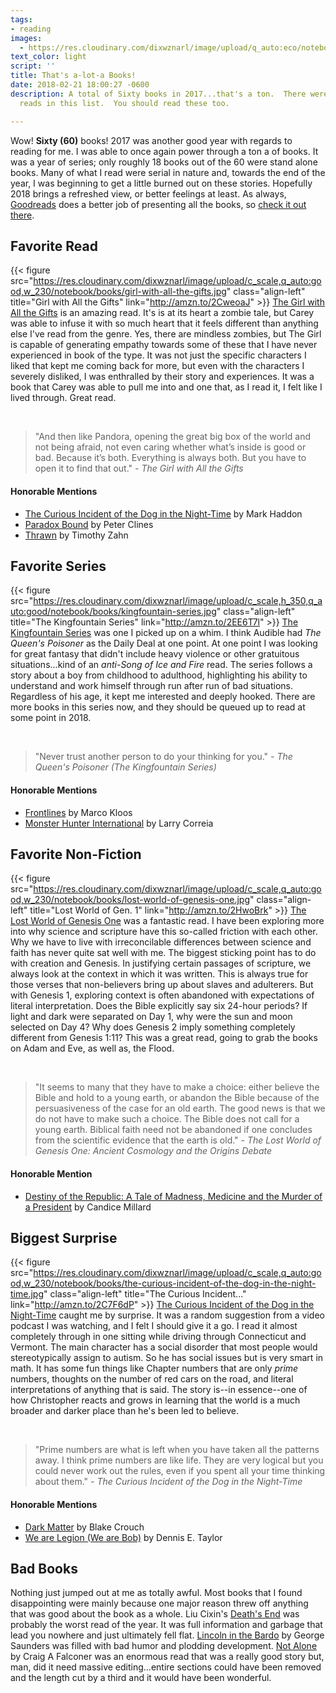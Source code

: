 ```yaml
---
tags:
- reading
images:
  - https://res.cloudinary.com/dixwznarl/image/upload/q_auto:eco/notebook/big-library.jpg
text_color: light
script: ''
title: That's a-lot-a Books!
date: 2018-02-21 18:00:27 -0600
description: A total of Sixty books in 2017...that's a ton.  There were some good
  reads in this list.  You should read these too.

---
```

Wow!  **Sixty (60)** books!  2017 was another good year with regards to reading for me.  I was able to once again power through a ton a of books.  It was a year of series; only roughly 18 books out of the 60 were stand alone books.  Many of what I read were serial in nature and, towards the end of the year, I was beginning to get a little burned out on these stories.  Hopefully 2018 brings a refreshed view, or better feelings at least.  As always, [Goodreads](https://www.goodreads.com/) does a better job of presenting all the books, so [check it out there](https://www.goodreads.com/user/year_in_books/2017/1671848).

## Favorite Read

{{< figure src="https://res.cloudinary.com/dixwznarl/image/upload/c_scale,q_auto:good,w_230/notebook/books/girl-with-all-the-gifts.jpg" class="align-left" title="Girl with All the Gifts" link="http://amzn.to/2CweoaJ" >}} [The Girl with All the Gifts](http://amzn.to/2CweoaJ) is an amazing read.  It's is at its heart a zombie tale, but Carey was able to infuse it with so much heart that it feels different than anything else I've read from the genre.  Yes, there are mindless zombies, but The Girl is capable of generating empathy towards some of these that I have never experienced in book of the type.  It was not just the specific characters I liked that kept me coming back for more, but even with the characters I severely disliked, I was enthralled by their story and experiences.  It was a book that Carey was able to pull me into and one that, as I read it, I felt like I lived through.  Great read.

<br class="u-cf">

> "And then like Pandora, opening the great big box of the world and not being afraid, not even caring whether what’s inside is good or bad. Because it’s both. Everything is always both. But you have to open it to find that out."
> <cite>- The Girl with All the Gifts</cite>

#### Honorable Mentions

- [The Curious Incident of the Dog in the Night-Time](http://amzn.to/2C7F6dP) by Mark Haddon
- [Paradox Bound](http://amzn.to/2EG6Yrm) by Peter Clines
- [Thrawn](http://amzn.to/2sGvG53) by Timothy Zahn

## Favorite Series

{{< figure src="https://res.cloudinary.com/dixwznarl/image/upload/c_scale,h_350,q_auto:good/notebook/books/kingfountain-series.jpg" class="align-left" title="The Kingfountain Series" link="http://amzn.to/2EE6T7l" >}} [The Kingfountain Series](https://www.amazon.com/dp/B07FK765VN?binding=kindle_edition&searchxofy=true&ref_=dbs_s_aps_series_rwt_tkin&qid=1706294049&sr=8-1) was one I picked up on a whim.  I think Audible had _The Queen's Poisoner_ as the Daily Deal at one point. At one point I was looking for great fantasy that didn't include heavy violence or other gratuitous situations...kind of an _anti-Song of Ice and Fire_ read.  The series follows a story about a boy from childhood to adulthood, highlighting his ability to understand and work himself through run after run of bad situations.  Regardless of his age, it kept me interested and deeply hooked.  There are more books in this series now, and they should be queued up to read at some point in 2018.

<br class="u-cf">

> "Never trust another person to do your thinking for you." 
> <cite>- The Queen's Poisoner (The Kingfountain Series)</cite>

#### Honorable Mentions

- [Frontlines](https://www.amazon.com/dp/B07F7W3ZB4?binding=kindle_edition&ref_=dbs_s_ks_series_rwt_tkin&qid=1706294223&sr=1-1) by Marco Kloos
- [Monster Hunter International](https://www.amazon.com/dp/B07F7NGF35?binding=kindle_edition&ref_=dbs_s_ks_series_rwt_tkin&qid=1706294151&sr=1-1) by Larry Correia

## Favorite Non-Fiction

{{< figure src="https://res.cloudinary.com/dixwznarl/image/upload/c_scale,q_auto:good,w_230/notebook/books/lost-world-of-genesis-one.jpg" class="align-left" title="Lost World of Gen. 1" link="http://amzn.to/2HwoBrk" >}} [The Lost World of Genesis One](http://amzn.to/2HwoBrk) was a fantastic read.  I have been exploring more into why science and scripture have this so-called friction with each other.  Why we have to live with irreconcilable differences between science and faith has never quite sat well with me.  The biggest sticking point has to do with creation and Genesis.  In justifying certain passages of scripture, we always look at the context in which it was written.  This is always true for those verses that non-believers bring up about slaves and adulterers.  But with Genesis 1, exploring context is often abandoned with expectations of literal interpretation.  Does the Bible explicitly say six 24-hour periods?  If light and dark were separated on Day 1, why were the sun and moon selected on Day 4?  Why does Genesis 2 imply something completely different from Genesis 1:11?  This was a great read, going to grab the books on Adam and Eve, as well as, the Flood.

<br class="u-cf">

> "It seems to many that they have to make a choice: either believe the Bible and hold to a young earth, or abandon the Bible because of the persuasiveness of the case for an old earth. The good news is that we do not have to make such a choice. The Bible does not call for a young earth. Biblical faith need not be abandoned if one concludes from the scientific evidence that the earth is old." 
> <cite>- The Lost World of Genesis One: Ancient Cosmology and the Origins Debate</cite>

#### Honorable Mention

- [Destiny of the Republic: A Tale of Madness, Medicine and the Murder of a President](http://amzn.to/2CvGTFi) by Candice Millard

## Biggest Surprise

{{< figure src="https://res.cloudinary.com/dixwznarl/image/upload/c_scale,q_auto:good,w_230/notebook/books/the-curious-incident-of-the-dog-in-the-night-time.jpg" class="align-left" title="The Curious Incident..." link="http://amzn.to/2C7F6dP" >}} [The Curious Incident of the Dog in the Night-Time](http://amzn.to/2C7F6dP) caught me by surprise.  It was a random suggestion from a video podcast I was watching, and I felt I should give it a go.  I read it almost completely through in one sitting while driving through Connecticut and Vermont.  The main character has a social disorder that most people would stereotypically assign to autism.  So he has social issues but is very smart in math.  It has some fun things like Chapter numbers that are only _prime_ numbers, thoughts on the number of red cars on the road, and literal interpretations of anything that is said.  The story is--in essence--one of how Christopher reacts and grows in learning that the world is a much broader and darker place than he's been led to believe.

<br class="u-cf">

> "Prime numbers are what is left when you have taken all the patterns away. I think prime numbers are like life. They are very logical but you could never work out the rules, even if you spent all your time thinking about them." 
> <cite>- The Curious Incident of the Dog in the Night-Time</cite>

#### Honorable Mentions

- [Dark Matter](http://amzn.to/2EDSTud) by Blake Crouch
- [We are Legion (We are Bob)](http://amzn.to/2FgwyQL) by Dennis E. Taylor

## Bad Books

Nothing just jumped out at me as totally awful.  Most books that I found disappointing were mainly because one major reason threw off anything that was good about the book as a whole.  Liu Cixin's [Death's End](http://amzn.to/2BFfXGb) was probably the worst read of the year.  It was full information and garbage that lead you nowhere and just ultimately fell flat.  [Lincoln in the Bardo](http://amzn.to/2HtdQGh) by George Saunders was filled with bad humor and plodding development.  [Not Alone](http://amzn.to/2EF4Z6v) by Craig A Falconer was an enormous read that was a really good story but, man, did it need massive editing...entire sections could have been removed and the length cut by a third and it would have been wonderful.
